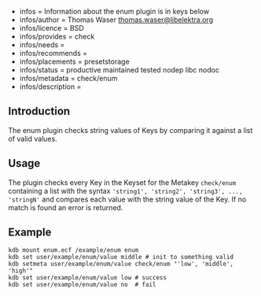 - infos = Information about the enum plugin is in keys below
- infos/author = Thomas Waser <thomas.waser@libelektra.org>
- infos/licence = BSD
- infos/provides = check
- infos/needs =
- infos/recommends = 
- infos/placements = presetstorage
- infos/status = productive maintained tested nodep libc nodoc
- infos/metadata = check/enum
- infos/description =

## Introduction ##

The enum plugin checks string values of Keys by comparing it against a list of valid values.

## Usage ##

The plugin checks every Key in the Keyset for the Metakey `check/enum` containing a list
with the syntax `'string1', 'string2', 'string3', ..., 'stringN'` and compares each 
value with the string value of the Key. If no match is found an error is returned.

## Example ##

	kdb mount enum.ecf /example/enum enum
	kdb set user/example/enum/value middle # init to something valid
	kdb setmeta user/example/enum/value check/enum "'low', 'middle', 'high'"
	kdb set user/example/enum/value low # success
	kdb set user/example/enum/value no  # fail
